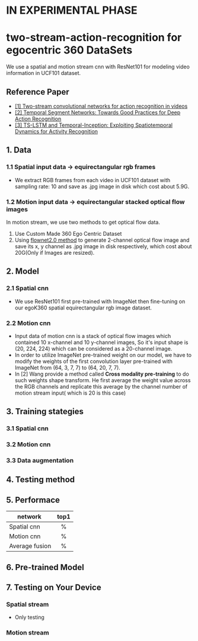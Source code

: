 # IN EXPERIMENTAL PHASE

# two-stream-action-recognition for egocentric 360 DataSets

We use a spatial and motion stream cnn with ResNet101 for modeling video information in UCF101 dataset.

## Reference Paper
*  [[1] Two-stream convolutional networks for action recognition in videos](http://papers.nips.cc/paper/5353-two-stream-convolutional)
*  [[2] Temporal Segment Networks: Towards Good Practices for Deep Action Recognition](https://link.springer.com/chapter/10.1007/978-3-319-46484-8_2)
* [[3] TS-LSTM and Temporal-Inception: Exploiting Spatiotemporal Dynamics for Activity Recognition](https://arxiv.org/abs/1703.10667)

## 1. Data
  ### 1.1 Spatial input data -> equirectangular rgb frames
  * We extract RGB frames from each video in UCF101 dataset with sampling rate: 10 and save as .jpg image in disk which cost about 5.9G.
  ### 1.2 Motion input data -> equirectangular stacked optical flow images
  In motion stream, we use two methods to get optical flow data. 
  1. Use Custom Made 360 Ego Centric Dataset 
  2. Using [flownet2.0 method](https://github.com/lmb-freiburg/flownet2-docker) to generate 2-channel optical flow image and save its x, y channel as .jpg image in disk respectively, which cost about 20G(Only if Images are resized).
  

## 2. Model
  ### 2.1 Spatial cnn
  * We use ResNet101 first pre-trained with ImageNet then fine-tuning on our egoK360 spatial equirectangular rgb image dataset. 
  
  ### 2.2 Motion cnn
  * Input data of motion cnn is a stack of optical flow images which contained 10 x-channel and 10 y-channel images, So it's input shape is (20, 224, 224) which can be considered as a 20-channel image. 
  * In order to utilize ImageNet pre-trained weight on our model, we have to modify the weights of the first convolution layer pre-trained  with ImageNet from (64, 3, 7, 7) to (64, 20, 7, 7). 
  * In [2] Wang provide a method called **Cross modality pre-training** to do such weights shape transform. He first average the weight value across the RGB channels and replicate this average by the channel number of motion stream input( which is 20 is this case)
  
## 3. Training stategies
  ###  3.1 Spatial cnn
  
  ### 3.2 Motion cnn
   
  ### 3.3 Data augmentation
  
## 4. Testing method
  
## 5. Performace
   
 network      | top1  |
--------------|:-----:|
Spatial cnn   |     % | 
Motion cnn    |     % | 
Average fusion|     % |      
   
## 6. Pre-trained Model


## 7. Testing on Your Device
  ### Spatial stream
 * Only testing
 
 ### Motion stream
 

